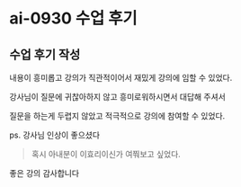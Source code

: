 # ai-0930 수업 후기

## 수업 후기 작성

내용이 흥미롭고 강의가 직관적이어서 재밌게 강의에 임할 수 있었다.

강사님이 질문에 귀찮아하지 않고 흥미로워하시면서 대답해 주셔서

질문을 하는게 두렵지 않았고 적극적으로 강의에 참여할 수 있었다.





ps. 강사님 인상이 좋으셨다

> 혹시 아내분이 이효리이신가 여쭤보고 싶었다.

좋은 강의 감사합니다
